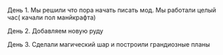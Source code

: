 День 1.
Мы решили что пора начать писать мод. Мы работали целый час( качали пол манйкрафта)

День 2. 
Добавляем новую руду

День 3. 
Сделали магический шар и построили грандиозные планы
